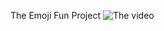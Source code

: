 The Emoji Fun Project
![The video](https://drive.google.com/file/d/12QwPoDEPsFoMnaHZLOeVirvXlFIEzt5I/view?usp=sharing)
